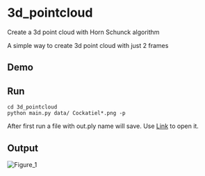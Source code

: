 # 3d_pointcloud
Create a 3d point cloud with Horn Schunck algorithm

A simple way to create 3d point cloud with just 2 frames

## Demo

## Run
```
cd 3d_pointcloud
python main.py data/ Cockatiel*.png -p
```
After first run a file with out.ply name will save. Use [Link](https://www.meshlab.net/) to open it.


## Output

![Figure_1](https://github.com/shahabbai/3d_pointcloud/assets/133869713/046e4214-b879-4aae-a6df-7ac08f3959ca)

